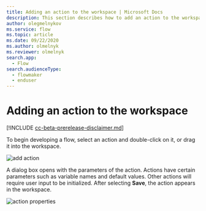 ```yaml
---
title: Adding an action to the workspace | Microsoft Docs
description: This section describes how to add an action to the workspace.
author: olegmelnykov
ms.service: flow
ms.topic: article
ms.date: 09/22/2020
ms.author: olmelnyk
ms.reviewer: olmelnyk
search.app: 
  - Flow
search.audienceType: 
  - flowmaker
  - enduser
---
```


# Adding an action to the workspace

[!INCLUDE [cc-beta-prerelease-disclaimer.md](../../includes/cc-beta-prerelease-disclaimer.md)]

To begin developing a flow, select an action and double-click on it, or drag it into the workspace. 

![add action](\media\adding-actions\add-action.png)

A dialog box opens with the parameters of the action. Actions have certain parameters such as variable names and default values. Other actions will require user input to be initialized. After selecting **Save**, the action appears in the workspace.

![action properties](\media\adding-actions\action-properties.png)